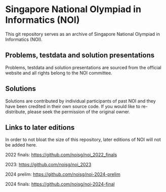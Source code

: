 # Singapore National Olympiad in Informatics (NOI)
This git repository serves as an archive of Singapore National Olympiad in Informatics (NOI). 

## Problems, testdata and solution presentations
Problems, testdata and solution presentations are sourced from the official website and all rights belong to the NOI committee.


## Solutions
Solutions are contributed by individual participants of past NOI and they have been credited in their own source code. If you would like to re-distribute, please seek the permission of the original owner.

## Links to later editions
In order to not bloat the size of this repository, later editions of NOI will not be added here.

2022 finals: https://github.com/noisg/noi_2022_finals

2023: https://github.com/noisg/noi_2023

2024 prelim: https://github.com/noisg/noi-2024-prelim

2024 finals: https://github.com/noisg/noi-2024-final
